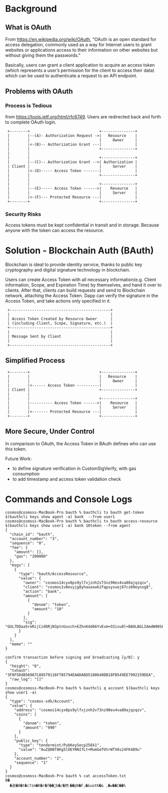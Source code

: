 # Background

## What is OAuth
From https://en.wikipedia.org/wiki/OAuth, "OAuth is an open standard for access delegation, commonly used as a way for Internet users to grant websites or applications access to their information on other websites but without giving them the passwords."

Basically, users can grant a client application to acquire an access token (which represents a user’s permission for the client to access their data) which can be used to authenticate a request to an API endpoint.

## Problems with OAuth
### Process is Tedious
from https://tools.ietf.org/html/rfc6749. Users are redirected back and forth to complete OAuth login.

     +--------+                               +---------------+
     |        |--(A)- Authorization Request ->|   Resource    |
     |        |                               |     Owner     |
     |        |<-(B)-- Authorization Grant ---|               |
     |        |                               +---------------+
     |        |
     |        |                               +---------------+
     |        |--(C)-- Authorization Grant -->| Authorization |
     | Client |                               |     Server    |
     |        |<-(D)----- Access Token -------|               |
     |        |                               +---------------+
     |        |
     |        |                               +---------------+
     |        |--(E)----- Access Token ------>|    Resource   |
     |        |                               |     Server    |
     |        |<-(F)--- Protected Resource ---|               |
     +--------+                               +---------------+
     
### Security Risks
Access tokens must be kept confidential in transit and in storage. Because anyone with the token can access the resource. 

# Solution - Blockchain Auth (BAuth)
Blockchain is ideal to provide identity service, thanks to public key cryptography and digital signature technology in blockchain.

Users can create Access Token with all necessary information(e.g. Client information, Scope, and Expiration Time) by themselves, and hand it over to clients. After that, clients can build requests and send to Blockchain network, attaching the Access Token. Dapp can verify the signature in the Access Token, and take actions only specified in it. 

     +---------------------------------------------+  
     |                                             |  
     | Access Token Created by Resource Owner      | 
     | (including Client, Scope, Signature, etc.)  |  
     +---------------------------------------------+
     |                                             |
     | Message Sent by Client                      |
     |                                             |  
     +---------------------------------------------+ 

## Simplified Process

     +--------+                               +---------------+
     |        |                               |   Resource    |
     |        |                               |     Owner     |
     |        |<------ Access Token ----------|               |
     | Client |                               +---------------+
     |        |
     |        |                               +---------------+
     |        |---------- Access Token ------>|    Resource   |
     |        |                               |     Server    |
     |        |<------- Protected Resource ---|               |
     +--------+                               +---------------+

## More Secure, Under Control
In comparison to OAuth, the Access Token in BAuth defines who can use this token. 

Future Work: 
* to define signature verification in CustomSigVerify, with gas consumption
* to add timestamp and access token validation check

# Commands and Console Logs
```
cosmos@cosmoss-MacBook-Pro bauth % bauthcli tx bauth get-token $(bauthcli keys show agent -a) bank  --from user1
cosmos@cosmoss-MacBook-Pro bauth % bauthcli tx bauth access-resource $(bauthcli keys show user1 -a) bank 10token --from agent
{
  "chain_id": "bauth",
  "account_number": "3",
  "sequence": "0",
  "fee": {
    "amount": [],
    "gas": "200000"
  },
  "msgs": [
    {
      "type": "bauth/AccessResource",
      "value": {
        "owner": "cosmos14cyx0ps9ylfxjznh2v73nz90es4va80ajqzqzv",
        "client": "cosmos1v0esyjg8yhauaxwk2fqpxysuej87cz69eynxg8",
        "action": "bank",
        "amount": [
          {
            "denom": "token",
            "amount": "10"
          }
        ],
        "sig": "GUL7DOaa5reRijCzdORjN3ptnUusch+EZhnK4d66YvEvm+O3isu0l+BAOLBGLIAmdW90S60mICwQm3fMxEPXyg=="
      }
    }
  ],
  "memo": ""
}

confirm transaction before signing and broadcasting [y/N]: y
{
  "height": "0",
  "txhash": "3F0F5D4B56967CA9579116F785794EAADA8D5180648DB18FB549EE7992159DEA",
  "raw_log": "[]"
}
cosmos@cosmoss-MacBook-Pro bauth % bauthcli q account $(bauthcli keys show user1 -a)
{
  "type": "cosmos-sdk/Account",
  "value": {
    "address": "cosmos14cyx0ps9ylfxjznh2v73nz90es4va80ajqzqzv",
    "coins": [
      {
        "denom": "token",
        "amount": "990"
      }
    ],
    "public_key": {
      "type": "tendermint/PubKeySecp256k1",
      "value": "AuZQ00T8Kg5lDEYRNIfLt+MumGeTUtrWTX6s24FK489u"
    },
    "account_number": "2",
    "sequence": "1"
  }
}
cosmos@cosmoss-MacBook-Pro bauth % cat accessToken.txt
B�
  �淑�0�t�c7zm�K�r�f��޺b�/�㷊˴��@8�F,�&uotK�& ,�w��C��%                                                                                
```
